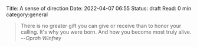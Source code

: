 Title: A sense of direction
Date: 2022-04-07 06:55
Status: draft
Read: 0 min
category:general


> There is no greater gift you can give or receive than to honor your
> calling. It's why you were born. And how you become most truly alive. 
> --<cite>Oprah Winfrey</cite>
